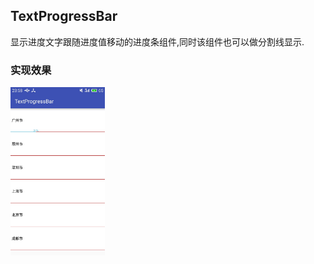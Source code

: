 ## TextProgressBar

显示进度文字跟随进度值移动的进度条组件,同时该组件也可以做分割线显示.

### 实现效果

<img src="https://github.com/HiKumho/TextProgressBar/blob/master/img_test.jpg?raw=true" width="30%" height="30%"/>

